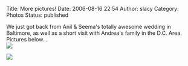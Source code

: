 Title: More pictures!
Date: 2006-08-16 22:54
Author: slacy
Category: Photos
Status: published

We just got back from Anil & Seema's totally awesome wedding in
Baltimore, as well as a short visit with Andrea's family in the D.C.
Area. Pictures below...  
[![](http://slacy.com/gallery/d/69784-2/img_2281.jpg)](http://slacy.com/gallery/v/2006/anil_and_seema_wedding/)  
  
[![](http://slacy.com/gallery/d/70183-2/img_2363.jpg)](http://slacy.com/gallery/v/2006/dc_visit/)
